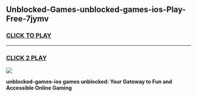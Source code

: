 
## Unblocked-Games-unblocked-games-ios-Play-Free-7jymv
<h3>
<a href="https://premium76.site?title=unblocked-games-ios&ref=10A">CLICK TO PLAY</a></h3>
<hr>

<h3>
<a href="https://premium76.site?title=unblocked-games-ios&ref=10A">CLICK 2 PLAY</a>
  
</h3>

<a href="https://premium76.site?title=unblocked-games-ios&ref=10A"><img src="https://clearcache.store/games.png"></a>


**unblocked-games-ios games unblocked: Your Gateway to Fun and Accessible Online Gaming**

